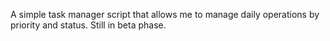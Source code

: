 
A simple task manager script that allows me to manage daily operations by priority and status. Still in beta phase.
